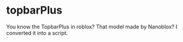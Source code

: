 # topbarPlus
You know the TopbarPlus in roblox? That model made by Nanoblox? I converted it into a script.
